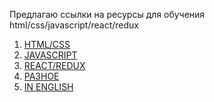 Предлагаю ссылки на ресурсы для обучения html/css/javascript/react/redux

1) [HTML/CSS](/docs/html-css.md)
2) [JAVASCRIPT](/docs/javascript.md)
3) [REACT/REDUX](/docs/react-redux.md)
4) [РАЗНОЕ](/docs/frontend.md)
5) [IN ENGLISH](/docs/inEnglsh.md)
